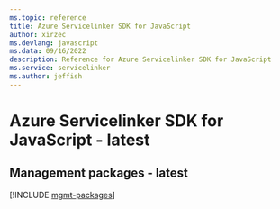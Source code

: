 ```yaml
---
ms.topic: reference
title: Azure Servicelinker SDK for JavaScript
author: xirzec
ms.devlang: javascript
ms.data: 09/16/2022
description: Reference for Azure Servicelinker SDK for JavaScript
ms.service: servicelinker
ms.author: jeffish
---
```

# Azure Servicelinker SDK for JavaScript - latest

## Management packages - latest
[!INCLUDE [mgmt-packages](servicelinker-mgmt-index.md)]